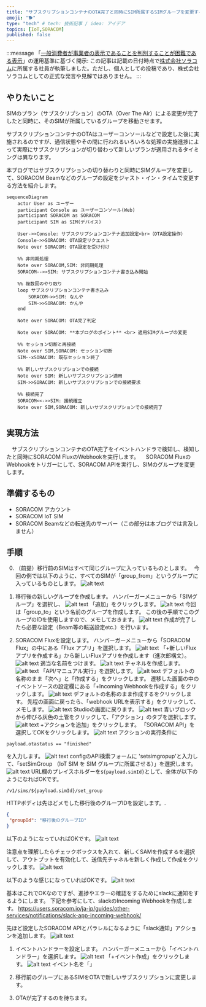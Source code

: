 ```yaml
---
title: "サブスクリプションコンテナのOTA完了と同時にSIM所属するSIMグループを変更する"
emoji: "🐕"
type: "tech" # tech: 技術記事 / idea: アイデア
topics: [IoT,SORACOM]
published: false
---
```

:::message
「[一般消費者が事業者の表示であることを判別することが困難である表示](https://www.caa.go.jp/policies/policy/representation/fair_labeling/guideline/assets/representation_cms216_230328_03.pdf)」の運用基準に基づく開示: この記事は記載の日付時点で[株式会社ソラコム](https://soracom.jp/)に所属する社員が執筆しました。ただし、個人としての投稿であり、株式会社ソラコムとしての正式な発言や見解ではありません。
:::

## やりたいこと
SIMのプラン（サブスクリプション）のOTA（Over The Air）による変更が完了したと同時に、そのSIMが所属しているグループを移動させます。

サブスクリプションコンテナのOTAはユーザーコンソールなどで設定した後に実施されるのですが、通信状態やその間に行われるいろいろな処理の実施進捗によって実際にサブスクリプションが切り替わって新しいプランが適用されるタイミングは異なります。

本ブログではサブスクリプションの切り替わりと同時にSIMグループを変更して、SORACOM Beamなどのグループの設定をジャスト・イン・タイムで変更する方法を紹介します。

```mermaid
sequenceDiagram
    actor User as ユーザー
    participant Console as ユーザーコンソール(Web)
    participant SORACOM as SORACOM
    participant SIM as SIM(デバイス)
    
    User->>Console: サブスクリプションコンテナ追加設定<br>（OTA設定操作）
    Console->>SORACOM: OTA設定リクエスト
    Note over SORACOM: OTA設定を受け付け
    
    %% 非同期処理
    Note over SORACOM,SIM: 非同期処理
    SORACOM-->>SIM: サブスクリプションコンテナ書き込み開始
    
    %% 複数回のやり取り
    loop サブスクリプションコンテナ書き込み
        SORACOM->>SIM: なんや
        SIM->>SORACOM: かんや
    end
    
    Note over SORACOM: OTA完了判定

    Note over SORACOM: **本ブログのポイント** <br> 適用SIMグループの変更
    
    %% セッション切断と再接続
    Note over SIM,SORACOM: セッション切断
    SIM--xSORACOM: 既存セッション終了
    
    %% 新しいサブスクリプションでの接続
    Note over SIM: 新しいサブスクリプション適用
    SIM->>SORACOM: 新しいサブスクリプションでの接続要求
    
    %% 接続完了
    SORACOM<<->>SIM: 接続確立
    Note over SIM,SORACOM: 新しいサブスクリプションでの接続完了
    

```

## 実現方法
　サブスクリプションコンテナのOTA完了をイベントハンドラで検知し、検知したと同時にSORACOM FluxのWebhookを実行します。
　SORACOM FluxのWebhookをトリガーにして、SORACOM APIを実行し、SIMのグループを変更します。

## 準備するもの
- SORACOM アカウント
- SORACOM IoT SIM
- SORACOM Beamなどの転送先のサーバー（この部分は本ブログでは言及しません）

## 手順
0. （前提）移行前のSIMはすべて同じグループに入っているものとします。　
 今回の例では以下のように、すべてのSIMが「group_from」というグループに入っているものとします。
 ![alt text](/images/202505/image-13.png)

1. 移行後の新しいグループを作成します。
 ハンバーガーメニューから「SIMグループ」を選択し、
 ![alt text](/images/202505/image-14.png)
 「追加」をクリックします。
 ![alt text](/images/202505/image-15.png)
 今回は「group_to」という名前のグループを作成します。
 この後の手順でこのグループのIDを使用しますので、メモしておきます。
 ![alt text](/images/202505/image-17.png)
 作成が完了したら必要な設定（Beam等の転送設定etc.）を行います。

1. SORACOM Fluxを設定します。
 ハンバーガーメニューから「SORACOM Flux」の中にある「Flux アプリ」を選択します。
 ![alt text](/images/202505/image-20.png)
 「+新しいFluxアプリを作成する」から新しいFluxアプリを作成します（進次郎構文）。
 ![alt text](/images/202505/image-21.png)
 適当な名前をつけます。
 ![alt text](/images/202505/image-22.png)
 チャネルを作成します。
 ![alt text](/images/202505/image-23.png)
 「API/マニュアル実行」を選択します。
 ![alt text](/images/202505/image-24.png)
 デフォルトの名称のまま「次へ」と「作成する」をクリックします。
 遷移した画面の中のイベントソースの設定欄にある「+Incoming Webhookを作成する」をクリックします。
 ![alt text](/images/202505/image-28.png)
 デフォルトの名称のまま作成するをクリックします。
 先程の画面に戻ったら、「webhook URLを表示する」をクリックして、メモします。
 ![alt text](/images/202505/image-27.png)
 Studioの画面に戻ります。
 ![alt text](/images/202505/image-29.png)
 青いブロックから伸びる灰色の土管をクリックして、「アクション」のタブを選択します。
 ![alt text](/images/202505/image-30.png)
 +アクションを追加」をクリックします。
 「SORACOM API」を選択してOKをクリックします。
 ![alt text](/images/202505/image-31.png)
 アクションの実行条件に
 ```
 payload.otastatus == "finished"
 ```
 
 を入力します。
 ![alt text](/images/202505/image-32.png)
 configのAPI検索フォームに
 'setsimgropup'と入力して、「setSimGroup （IoT SIM を SIM グループに所属させる）」を選択します。
 ![alt text](/images/202505/image-32.png)
 URL欄のプレイスホルダーを`${payload.simId}`として、全体が以下のようになればOKです。
 ```
 /v1/sims/${payload.simId}/set_group
 ```
 HTTPボディは先ほどメモした移行後のグループIDを設定します。.
 ```json
 {
  "groupId": "移行後のグループID"
 }
 ```
 
 以下のようになっていればOKです。
 ![alt text](/images/202505/image-33.png)
 
 注意点を理解したらチェックボックスを入れて、新しくSAMを作成するを選択して、アウトプットを有効化して、送信先チャネルを新しく作成して作成をクリックします。
 ![alt text](/images/202505/image-34.png)
 
 以下のような感じになっていればOKです。
 ![alt text](/images/202505/image-35.png)
 
 基本はこれでOKなのですが、進捗やエラーの確認をするためにslackに通知をするようにします。
 下記を参考にして、slackのIncoming Webhookを作成します。
 https://users.soracom.io/ja-jp/guides/other-services/notifications/slack-app-incoming-webhook/
 
 先ほど設定したSORACOM APIとパラレルになるように「slack通知」アクションを追加します。
 ![alt text](/images/202505/image-36.png)

1. イベントハンドラーを設定します。
 ハンバーガーメニューから「イベントハンドラー」を選択します。
 ![alt text](/images/202505/image-18.png)
 「+イベント作成」をクリックします。
 ![alt text](/images/202505/image-19.png)
 イベント名を「」


2. 移行前のグループにあるSIMをOTAで新しいサブスクリプションに変更します。
3. OTAが完了するのを待ちます。